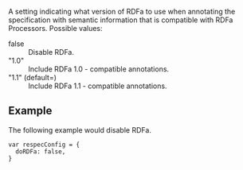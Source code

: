 A setting indicating what version of RDFa to use when annotating the specification with semantic information that is compatible with RDFa Processors. Possible values:

<dl>
  <dt>false</dt>
  <dd>Disable RDFa.</dd> 
  <dt>"1.0"</dt> 
  <dd>Include RDFa 1.0 - compatible annotations.</dd>
  <dt>"1.1" (default=)</dt> 
  <dd>Include RDFa 1.1 - compatible annotations.</dd>
</dl>

## Example
The following example would disable RDFa. 

```JS
var respecConfig = {
  doRDFa: false,
}
```